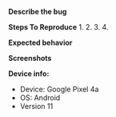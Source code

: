 **Describe the bug**


**Steps To Reproduce**
1. 
2. 
3.
4. 

**Expected behavior**


**Screenshots**


**Device info:**
 - Device: Google Pixel 4a
 - OS: Android
 - Version 11
